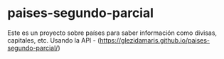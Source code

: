 # paises-segundo-parcial
Este es un proyecto sobre países para saber información como divisas, capitales, etc. Usando la API - (https://glezidamaris.github.io/paises-segundo-parcial/)

